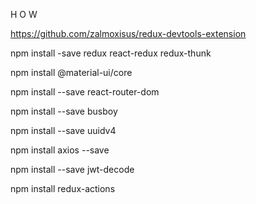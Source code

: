 H O W 

https://github.com/zalmoxisus/redux-devtools-extension

npm install -save redux react-redux redux-thunk

npm install  @material-ui/core

npm install --save react-router-dom

npm install --save busboy

npm install --save uuidv4

npm install axios --save

npm install --save jwt-decode
    
npm install redux-actions